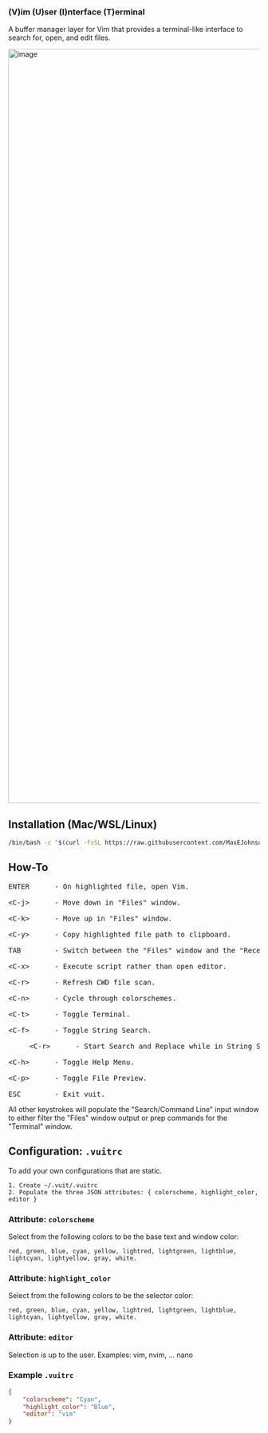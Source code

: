 ### (V)im (U)ser (I)nterface (T)erminal

A buffer manager layer for Vim that provides a terminal-like interface to search for, open, and edit files.

<img width="1512" alt="image" src="https://github.com/user-attachments/assets/91ddc8e1-8f2f-4ed1-8350-d5bda123515a" />

## Installation (Mac/WSL/Linux)

```bash
/bin/bash -c "$(curl -fsSL https://raw.githubusercontent.com/MaxEJohnson/vuit/main/install.sh)"
```

## How-To
<pre>
ENTER      - On highlighted file, open Vim.

&lt;C-j&gt;      - Move down in "Files" window.

&lt;C-k&gt;      - Move up in "Files" window.

&lt;C-y&gt;      - Copy highlighted file path to clipboard.

TAB        - Switch between the "Files" window and the "Recent" window.

&lt;C-x&gt;      - Execute script rather than open editor.

&lt;C-r&gt;      - Refresh CWD file scan.

&lt;C-n&gt;      - Cycle through colorschemes.

&lt;C-t&gt;      - Toggle Terminal.

&lt;C-f&gt;      - Toggle String Search.

     &lt;C-r&gt;      - Start Search and Replace while in String Search context.

&lt;C-h&gt;      - Toggle Help Menu.

&lt;C-p&gt;      - Toggle File Preview.

ESC        - Exit vuit.
</pre>
All other keystrokes will populate the "Search/Command Line" input window to either filter the "Files" window output or prep commands for the "Terminal" window.

## Configuration: `.vuitrc`

To add your own configurations that are static.

    1. Create ~/.vuit/.vuitrc
    2. Populate the three JSON attributes: { colorscheme, highlight_color, editor }

### Attribute: `colorscheme`

Select from the following colors to be the base text and window color:

    red, green, blue, cyan, yellow, lightred, lightgreen, lightblue, lightcyan, lightyellow, gray, white.

### Attribute: `highlight_color`

Select from the following colors to be the selector color:

    red, green, blue, cyan, yellow, lightred, lightgreen, lightblue, lightcyan, lightyellow, gray, white.

### Attribute: `editor`

Selection is up to the user. Examples: vim, nvim, ... nano 

### Example `.vuitrc`

```json
{
    "colorscheme": "Cyan",
    "highlight_color": "Blue",
    "editor": "vim"
}
```
